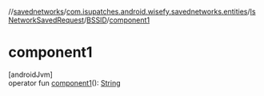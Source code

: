 //[savednetworks](../../../../index.md)/[com.isupatches.android.wisefy.savednetworks.entities](../../index.md)/[IsNetworkSavedRequest](../index.md)/[BSSID](index.md)/[component1](component1.md)

# component1

[androidJvm]\
operator fun [component1](component1.md)(): [String](https://kotlinlang.org/api/latest/jvm/stdlib/kotlin/-string/index.html)

